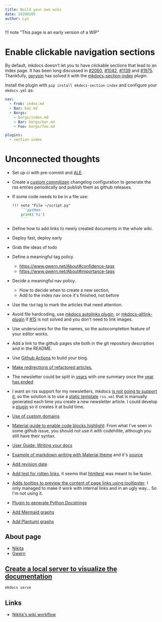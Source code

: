 ```yaml
---
title: Build your own wiki
date: 20200205
author: Lyz
---
```


!!! note "This page is an early version of a WIP"


# Enable clickable navigation sections

By default, mkdocs doesn't let you to have clickable sections that lead to an
index page. It has been long discussed in
[#2060](https://github.com/squidfunk/mkdocs-material/issues/2060),
[#1042](https://github.com/mkdocs/mkdocs/pull/1042),
[#1139](https://github.com/mkdocs/mkdocs/issues/1139) and
[#1975](https://github.com/mkdocs/mkdocs/issues/1975). Thankfully,
[oprypin](https://github.com/oprypin) has solved it with the
[mkdocs-section-index](https://github.com/oprypin/mkdocs-section-index) plugin.

Install the plugin with `pip install mkdocs-section-index` and configure your
`mkdocs.yml` as:

```yaml
nav:
  - Frob: index.md
  - Baz: baz.md
  - Borgs:
    - borgs/index.md
    - Bar: borgs/bar.md
    - Foo: borgs/foo.md

plugins:
  - section-index
```

# Unconnected thoughts

* Set up ci with pre-commit and [ALE](vim_plugins.md#ale).
* Create a [custom
    commitizen](https://commitizen-tools.github.io/commitizen/customization/)
    changelog configuration to generate the rss entries periodically and publish
    them as github releases.
* If some code needs to be in a file use:
    ~~~markdown
    !!! note "File ~/script.py"
        ```python
        print('hi')
        ```
    ~~~
* Define how to add links to newly created documents in the whole wiki.
* Deploy fast, deploy early
* Grab the ideas of todo
* Define a meaningful tag policy.
  * https://www.gwern.net/About#confidence-tags
  * https://www.gwern.net/About#importance-tags

* Decide a meaningful nav policy.
  * How to decide when to create a new section,
  * Add to the index nav once it's finished, not before
* Use the `tbd` tag to mark the articles that need attention.
* Avoid file hardcoding, use [mkdocs autolinks
    plugin](https://github.com/midnightprioriem/mkdocs-autolinks-plugin/), or
    [mkdocs-altlink-plugin](https://github.com/cmitu/mkdocs-altlink-plugin) if
    [#15](https://github.com/midnightprioriem/mkdocs-autolinks-plugin/issues/15)
    is not solved and you don't need to link images.
* Use underscores for the file names, so the autocompletion feature of your
  editor works.
* Add a link to the github pages site both in the git repository description and
  in the README.
* Use [Github Actions](https://github.com/peaceiris/actions-gh-pages) to build
  your blog.
* [Make redirections of refactored articles.](https://github.com/datarobot/mkdocs-redirects)
* The newsletter could be split in
  [years](https://wiki.nikitavoloboev.xyz/looking-back/2020/2020-january) with
  one summary once the [year has ended](https://www.gwern.net/newsletter/2019/13)
* I want an rss support for my newsletters, mkdocs [is not going to support
  it](https://github.com/mkdocs/mkdocs/issues/1844), so the solution is to use
  a [static
  template](https://www.mkdocs.org/user-guide/configuration/#static_templates)
  `rss.xml` that is manually generated each time you create a new newsletter
  article. I could develop
  a [plugin](https://www.mkdocs.org/user-guide/plugins/) so it creates it at
  build time.
* [Use of custom
    domains](https://www.mkdocs.org/user-guide/deploying-your-docs/#custom-domains)
* [Material guide to enable code blocks
    highlight](https://squidfunk.github.io/mkdocs-material/extensions/pymdown/):
    From what I've seen in some github issue, you should not use it with
    codehilite, although you still have their syntax.
* [User Guide: Writing your docs](https://www.mkdocs.org/user-guide/writing-your-docs/)
* [Example of markdown writing with Material theme](https://squidfunk.github.io/mkdocs-material/specimen/) and it's [source](https://raw.githubusercontent.com/squidfunk/mkdocs-material/master/docs/specimen.md)
* [Add revision date](https://squidfunk.github.io/mkdocs-material/plugins/revision-date/)
* [Add test for rotten
    links](https://github.com/manuzhang/mkdocs-htmlproofer-plugin), it seems
   that [htmltest](https://github.com/wjdp/htmltest) was meant to be faster.
* [Adds tooltips to preview the content of page links using
    tooltipster](https://github.com/midnightprioriem/mkdocs-tooltipster-links-plugin).
    I only managed to make it work with internal links and in an ugly way... So I'm
    not using it.
* [Plugin to generate Python Docstrings](https://github.com/pawamoy/mkdocstrings)
* [Add Mermaid graphs](https://github.com/pugong/mkdocs-mermaid-plugin)
* [Add Plantuml graphs](https://github.com/christo-ph/mkdocs_build_plantuml)

## About page

* [Nikita](https://wiki.nikitavoloboev.xyz/meta)
* [Gwern](https://www.gwern.net/About)

## [Create a local server to visualize the documentation](mkdocs.md)

```bash
mkdocs serve
```

## Links

* [Nikita's wiki workflow](https://wiki.nikitavoloboev.xyz/other/wiki-workflow)
